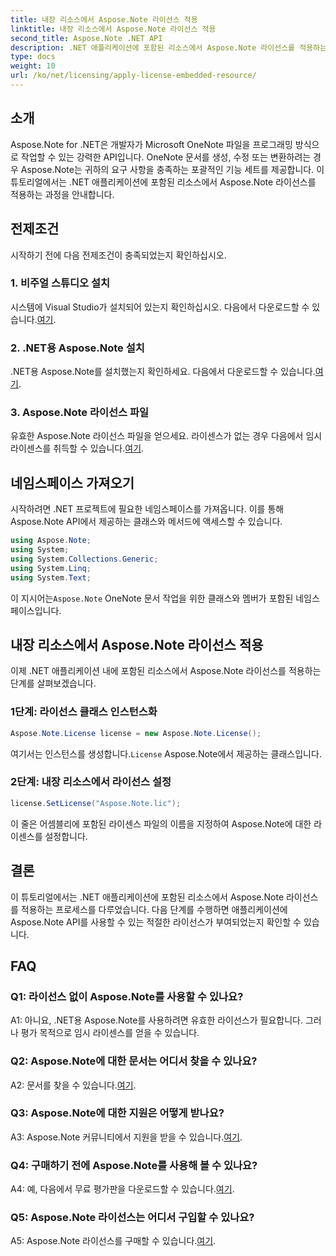 ```yaml
---
title: 내장 리소스에서 Aspose.Note 라이선스 적용
linktitle: 내장 리소스에서 Aspose.Note 라이선스 적용
second_title: Aspose.Note .NET API
description: .NET 애플리케이션에 포함된 리소스에서 Aspose.Note 라이선스를 적용하는 방법을 알아보세요. 원활한 통합을 위한 단계별 가이드를 따르세요.
type: docs
weight: 10
url: /ko/net/licensing/apply-license-embedded-resource/
---
```

## 소개

Aspose.Note for .NET은 개발자가 Microsoft OneNote 파일을 프로그래밍 방식으로 작업할 수 있는 강력한 API입니다. OneNote 문서를 생성, 수정 또는 변환하려는 경우 Aspose.Note는 귀하의 요구 사항을 충족하는 포괄적인 기능 세트를 제공합니다. 이 튜토리얼에서는 .NET 애플리케이션에 포함된 리소스에서 Aspose.Note 라이선스를 적용하는 과정을 안내합니다.

## 전제조건

시작하기 전에 다음 전제조건이 충족되었는지 확인하십시오.

### 1. 비주얼 스튜디오 설치

시스템에 Visual Studio가 설치되어 있는지 확인하십시오. 다음에서 다운로드할 수 있습니다.[여기](https://visualstudio.microsoft.com/).

### 2. .NET용 Aspose.Note 설치

 .NET용 Aspose.Note를 설치했는지 확인하세요. 다음에서 다운로드할 수 있습니다.[여기](https://releases.aspose.com/note/net/).

### 3. Aspose.Note 라이선스 파일

 유효한 Aspose.Note 라이선스 파일을 얻으세요. 라이센스가 없는 경우 다음에서 임시 라이센스를 취득할 수 있습니다.[여기](https://purchase.aspose.com/temporary-license/).

## 네임스페이스 가져오기

시작하려면 .NET 프로젝트에 필요한 네임스페이스를 가져옵니다. 이를 통해 Aspose.Note API에서 제공하는 클래스와 메서드에 액세스할 수 있습니다.

```csharp
using Aspose.Note;
using System;
using System.Collections.Generic;
using System.Linq;
using System.Text;
```

 이 지시어는`Aspose.Note` OneNote 문서 작업을 위한 클래스와 멤버가 포함된 네임스페이스입니다.

## 내장 리소스에서 Aspose.Note 라이선스 적용

이제 .NET 애플리케이션 내에 포함된 리소스에서 Aspose.Note 라이선스를 적용하는 단계를 살펴보겠습니다.

### 1단계: 라이선스 클래스 인스턴스화

```csharp
Aspose.Note.License license = new Aspose.Note.License();
```

 여기서는 인스턴스를 생성합니다.`License` Aspose.Note에서 제공하는 클래스입니다.

### 2단계: 내장 리소스에서 라이선스 설정

```csharp
license.SetLicense("Aspose.Note.lic");
```

이 줄은 어셈블리에 포함된 라이센스 파일의 이름을 지정하여 Aspose.Note에 대한 라이센스를 설정합니다.

## 결론

이 튜토리얼에서는 .NET 애플리케이션에 포함된 리소스에서 Aspose.Note 라이선스를 적용하는 프로세스를 다루었습니다. 다음 단계를 수행하면 애플리케이션에 Aspose.Note API를 사용할 수 있는 적절한 라이선스가 부여되었는지 확인할 수 있습니다.

## FAQ

### Q1: 라이선스 없이 Aspose.Note를 사용할 수 있나요?

A1: 아니요, .NET용 Aspose.Note를 사용하려면 유효한 라이선스가 필요합니다. 그러나 평가 목적으로 임시 라이센스를 얻을 수 있습니다.

### Q2: Aspose.Note에 대한 문서는 어디서 찾을 수 있나요?

 A2: 문서를 찾을 수 있습니다.[여기](https://reference.aspose.com/note/net/).

### Q3: Aspose.Note에 대한 지원은 어떻게 받나요?

 A3: Aspose.Note 커뮤니티에서 지원을 받을 수 있습니다.[여기](https://forum.aspose.com/c/note/28).

### Q4: 구매하기 전에 Aspose.Note를 사용해 볼 수 있나요?

 A4: 예, 다음에서 무료 평가판을 다운로드할 수 있습니다.[여기](https://releases.aspose.com/).

### Q5: Aspose.Note 라이선스는 어디서 구입할 수 있나요?

 A5: Aspose.Note 라이선스를 구매할 수 있습니다.[여기](https://purchase.aspose.com/buy).